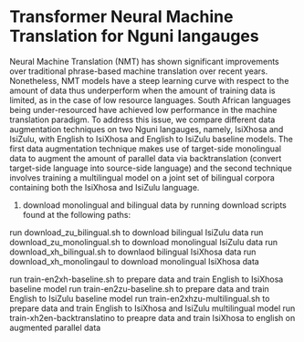 # Transformer Neural Machine Translation for Nguni langauges

Neural Machine Translation (NMT) has shown significant improvements over traditional phrase-based machine translation over recent years. Nonetheless, NMT models have a steep learning curve with respect to the amount of data thus underperform when the amount of training data is limited, as in the case of low resource languages. South African languages being under-resourced have achieved low performance in the machine translation paradigm. To address this issue, we compare different data augmentation techniques on two Nguni langauges, namely, IsiXhosa and IsiZulu, with English to IsiXhosa and English to IsiZulu baseline models. The first data augmentation technique makes use of target-side monolingual data to augment the amount of parallel data via backtranslation (convert target-side language into source-side language) and the second technique involves training a multilingual model on a joint set of bilingual corpora containing both the IsiXhosa and IsiZulu language.


1) download monolingual and bilingual data by running download scripts found at the following paths:



run download_zu_bilingual.sh to download bilingual IsiZulu data
run download_zu_monolingual.sh to download monolingual IsiZulu data
run download_xh_bilingual.sh to downlaod bilingual IsiXhosa data
run download_xh_monolingaul to download monolingual IsiXhosa data

run train-en2xh-baseline.sh to prepare data and train English to IsiXhosa baseline model
run train-en2zu-baseline.sh to prepare data and train English to IsiZulu baseline model
run train-en2xhzu-multilingual.sh to prepare data and train English to IsiXhosa and IsiZulu multilingual model
run train-xh2en-backtranslatino to preapre data and train IsiXhosa to english on augmented parallel data
